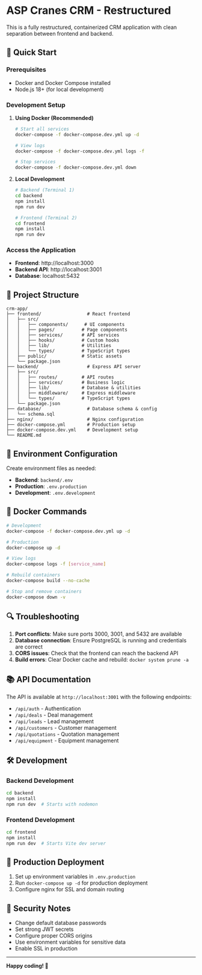 # ASP Cranes CRM - Restructured

This is a fully restructured, containerized CRM application with clean separation between frontend and backend.

## 🚀 Quick Start

### Prerequisites
- Docker and Docker Compose installed
- Node.js 18+ (for local development)

### Development Setup

1. **Using Docker (Recommended)**
   ```bash
   # Start all services
   docker-compose -f docker-compose.dev.yml up -d
   
   # View logs
   docker-compose -f docker-compose.dev.yml logs -f
   
   # Stop services
   docker-compose -f docker-compose.dev.yml down
   ```

2. **Local Development**
   ```bash
   # Backend (Terminal 1)
   cd backend
   npm install
   npm run dev
   
   # Frontend (Terminal 2)
   cd frontend
   npm install
   npm run dev
   ```

### Access the Application

- **Frontend**: http://localhost:3000
- **Backend API**: http://localhost:3001
- **Database**: localhost:5432

## 📁 Project Structure

```
crm-app/
├── frontend/                 # React frontend
│   ├── src/
│   │   ├── components/      # UI components
│   │   ├── pages/          # Page components
│   │   ├── services/       # API services
│   │   ├── hooks/          # Custom hooks
│   │   ├── lib/            # Utilities
│   │   └── types/          # TypeScript types
│   ├── public/             # Static assets
│   └── package.json
├── backend/                  # Express API server
│   ├── src/
│   │   ├── routes/         # API routes
│   │   ├── services/       # Business logic
│   │   ├── lib/            # Database & utilities
│   │   ├── middleware/     # Express middleware
│   │   └── types/          # TypeScript types
│   └── package.json
├── database/                 # Database schema & config
│   └── schema.sql
├── nginx/                    # Nginx configuration
├── docker-compose.yml        # Production setup
├── docker-compose.dev.yml    # Development setup
└── README.md
```

## 🔧 Environment Configuration

Create environment files as needed:

- **Backend**: `backend/.env`
- **Production**: `.env.production`
- **Development**: `.env.development`

## 🐳 Docker Commands

```bash
# Development
docker-compose -f docker-compose.dev.yml up -d

# Production
docker-compose up -d

# View logs
docker-compose logs -f [service_name]

# Rebuild containers
docker-compose build --no-cache

# Stop and remove containers
docker-compose down -v
```

## 🔍 Troubleshooting

1. **Port conflicts**: Make sure ports 3000, 3001, and 5432 are available
2. **Database connection**: Ensure PostgreSQL is running and credentials are correct
3. **CORS issues**: Check that the frontend can reach the backend API
4. **Build errors**: Clear Docker cache and rebuild: `docker system prune -a`

## 📚 API Documentation

The API is available at `http://localhost:3001` with the following endpoints:

- `/api/auth` - Authentication
- `/api/deals` - Deal management
- `/api/leads` - Lead management
- `/api/customers` - Customer management
- `/api/quotations` - Quotation management
- `/api/equipment` - Equipment management

## 🛠️ Development

### Backend Development
```bash
cd backend
npm install
npm run dev  # Starts with nodemon
```

### Frontend Development
```bash
cd frontend
npm install
npm run dev  # Starts Vite dev server
```

## 🚀 Production Deployment

1. Set up environment variables in `.env.production`
2. Run `docker-compose up -d` for production deployment
3. Configure nginx for SSL and domain routing

## 🔐 Security Notes

- Change default database passwords
- Set strong JWT secrets
- Configure proper CORS origins
- Use environment variables for sensitive data
- Enable SSL in production

---

**Happy coding! 🎉**
